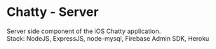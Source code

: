 # Chatty - Server

Server side component of the iOS Chatty application. <br/>
Stack: NodeJS, ExpressJS, node-mysql, Firebase Admin SDK, Heroku <br/>
